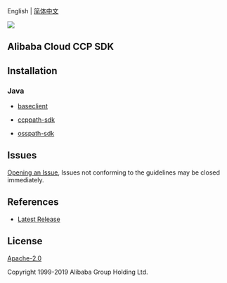 English | [简体中文](README-CN.md)

![](https://aliyunsdk-pages.alicdn.com/icons/AlibabaCloud.svg)

## Alibaba Cloud CCP SDK

## Installation
### Java
- [baseclient](./baseclient/java/README.md)

- [ccppath-sdk](./ccppath-sdk/java/README.md)

- [osspath-sdk](./osspath-sdk/java/README.md)

## Issues
[Opening an Issue](https://github.com/aliyun/aliyun-ccp/issues/new), Issues not conforming to the guidelines may be closed immediately.

## References
* [Latest Release](https://github.com/aliyun/aliyun-ccp)

## License
[Apache-2.0](http://www.apache.org/licenses/LICENSE-2.0)

Copyright 1999-2019 Alibaba Group Holding Ltd.